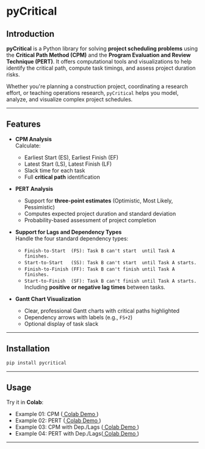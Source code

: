 # pyCritical

## Introduction

**pyCritical** is a Python library for solving **project scheduling problems** using the **Critical Path Method (CPM)** and the **Program Evaluation and Review Technique (PERT)**. It offers computational tools and visualizations to help identify the critical path, compute task timings, and assess project duration risks.

Whether you're planning a construction project, coordinating a research effort, or teaching operations research, `pyCritical` helps you model, analyze, and visualize complex project schedules.

---

## Features

- **CPM Analysis**  
  Calculate:
  - Earliest Start (ES), Earliest Finish (EF)
  - Latest Start (LS), Latest Finish (LF)
  - Slack time for each task
  - Full **critical path** identification

- **PERT Analysis**  
  - Support for **three-point estimates** (Optimistic, Most Likely, Pessimistic)
  - Computes expected project duration and standard deviation
  - Probability-based assessment of project completion

- **Support for Lags and Dependency Types**  
  Handle the four standard dependency types:
  - `Finish-to-Start  (FS): Task B can't start  until Task A finishes.`
  - `Start-to-Start   (SS): Task B can't start  until Task A starts.`
  - `Finish-to-Finish (FF): Task B can't finish until Task A finishes.`
  - `Start-to-Finish  (SF): Task B can't finish until Task A starts.`  
  Including **positive or negative lag times** between tasks.

- **Gantt Chart Visualization**  
  - Clear, professional Gantt charts with critical paths highlighted
  - Dependency arrows with labels (e.g., `FS+2`)
  - Optional display of task slack

---

## Installation

```bash
pip install pycritical
```

---

## Usage

Try it in **Colab**:

- Example 01: CPM  ([ Colab Demo ](https://colab.research.google.com/drive/1d9Hrldzh5qnSQlYUhjmsiHh6Tv6G3CF5?usp=sharing))
- Example 02: PERT ([ Colab Demo ](https://colab.research.google.com/drive/1RQt0MSD6j7GPT6_K3_8gqaSGPgflh6U5?usp=sharing))
- Example 03: CPM  with Dep./Lags ([ Colab Demo ](https://colab.research.google.com/drive/1Kh_E4U_KPWxrvdWsfcW9jRdxAF-lAvYR?usp=sharing))
- Example 04: PERT with Dep./Lags([ Colab Demo ](https://colab.research.google.com/drive/1Y-uuIZcAP7b_qJddV93K5Vp8Eaeh4uhp?usp=sharing))

---
